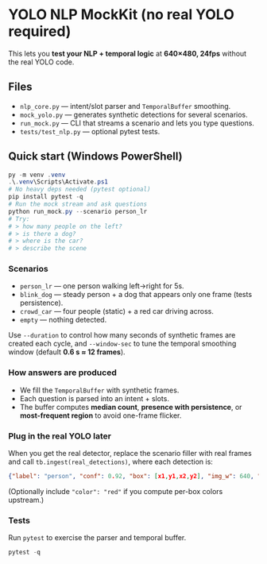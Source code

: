 # YOLO NLP MockKit (no real YOLO required)

This lets you **test your NLP + temporal logic** at **640×480, 24fps** without the real YOLO code.

## Files
- `nlp_core.py` — intent/slot parser and `TemporalBuffer` smoothing.
- `mock_yolo.py` — generates synthetic detections for several scenarios.
- `run_mock.py` — CLI that streams a scenario and lets you type questions.
- `tests/test_nlp.py` — optional pytest tests.

## Quick start (Windows PowerShell)

```powershell
py -m venv .venv
.\.venv\Scripts\Activate.ps1
# No heavy deps needed (pytest optional)
pip install pytest -q
# Run the mock stream and ask questions
python run_mock.py --scenario person_lr
# Try:
# > how many people on the left?
# > is there a dog?
# > where is the car?
# > describe the scene
```

### Scenarios
- `person_lr` — one person walking left→right for 5s.
- `blink_dog` — steady person + a dog that appears only one frame (tests persistence).
- `crowd_car` — four people (static) + a red car driving across.
- `empty` — nothing detected.

Use `--duration` to control how many seconds of synthetic frames are created each cycle, and `--window-sec` to tune the temporal smoothing window (default **0.6 s ≈ 12 frames**).

### How answers are produced
- We fill the `TemporalBuffer` with synthetic frames.
- Each question is parsed into an intent + slots.
- The buffer computes **median count**, **presence with persistence**, or **most-frequent region** to avoid one-frame flicker.

### Plug in the real YOLO later
When you get the real detector, replace the scenario filler with real frames and call `tb.ingest(real_detections)`, where each detection is:
```json
{"label": "person", "conf": 0.92, "box": [x1,y1,x2,y2], "img_w": 640, "img_h": 480}
```
(Optionally include `"color": "red"` if you compute per-box colors upstream.)

### Tests
Run `pytest` to exercise the parser and temporal buffer.
```powershell
pytest -q
```